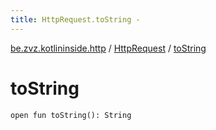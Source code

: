 ```yaml
---
title: HttpRequest.toString - 
---
```


[be.zvz.kotlininside.http](../index.html) / [HttpRequest](index.html) / [toString](./to-string.html)

# toString

`open fun toString(): String`